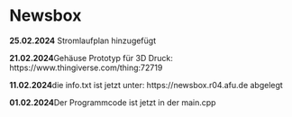 # Newsbox
<p><b>25.02.2024</b> Stromlaufplan hinzugefügt</p>
<p><b>21.02.2024</b>Gehäuse Prototyp für 3D Druck: https://www.thingiverse.com/thing:72719</p>
<p><b>11.02.2024</b>die info.txt ist jetzt unter: https://newsbox.r04.afu.de abgelegt</p>
<p><b>01.02.2024</b>Der Programmcode ist jetzt in der main.cpp</p> 



